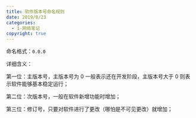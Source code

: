```yaml
---
title: 软件版本号命名规则
date: 2019/8/23
categories:
  - 1-网络笔记
copyright: true
---
```


命名格式：`0.0.0`

详细含义：

第一位：主版本号，主版本号为 0 一般表示还在开发阶段，主版本号大于 0 则表示软件能够基本稳定运行；

第二位：次版本号，一般在软件新增功能时增加；

第三位：修订号，只要对软件进行了更改（哪怕是不可见更改）就增加；